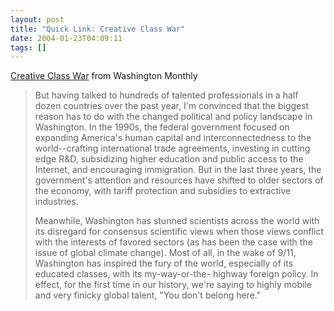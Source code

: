 ```yaml
---
layout: post
title: "Quick Link: Creative Class War"
date: 2004-01-23T04:09:11
tags: []
---
```


[ Creative Class War][1] from Washington Monthly

> But having talked to hundreds of talented professionals in a half dozen
> countries over the past year, I'm convinced that the biggest reason has to do
> with the changed political and policy landscape in Washington. In the 1990s,
> the federal government focused on expanding America's human capital and
> interconnectedness to the world--crafting international trade agreements,
> investing in cutting edge R&D, subsidizing higher education and public access
> to the Internet, and encouraging immigration. But in the last three years, the
> government's attention and resources have shifted to older sectors of the
> economy, with tariff protection and subsidies to extractive industries.
> 
> Meanwhile, Washington has stunned scientists across the world with its
> disregard for consensus scientific views when those views conflict with the
> interests of favored sectors (as has been the case with the issue of global
> climate change). Most of all, in the wake of 9/11, Washington has inspired the
> fury of the world, especially of its educated classes, with its my-way-or-the-
> highway foreign policy. In effect, for the first time in our history, we're
> saying to highly mobile and very finicky global talent, "You don't belong
> here."

   [1]: http://www.washingtonmonthly.com/features/2004/0401.florida.html



